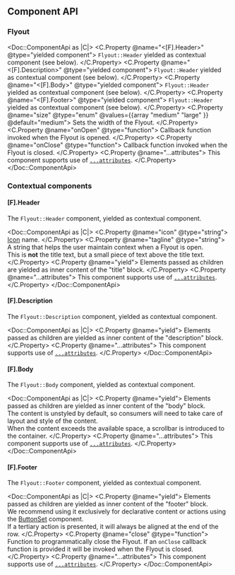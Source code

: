 ## Component API

### Flyout

<Doc::ComponentApi as |C|>
  <C.Property @name="<[F].Header>" @type="yielded component">
    `Flyout::Header` yielded as contextual component (see below).
  </C.Property>
  <C.Property @name="<[F].Description>" @type="yielded component">
    `Flyout::Header` yielded as contextual component (see below).
  </C.Property>
  <C.Property @name="<[F].Body>" @type="yielded component">
    `Flyout::Header` yielded as contextual component (see below).
  </C.Property>
  <C.Property @name="<[F].Footer>" @type="yielded component">
    `Flyout::Header` yielded as contextual component (see below).
  </C.Property>
  <C.Property @name="size" @type="enum" @values={{array "medium" "large" }} @default="medium">
    Sets the width of the Flyout.
  </C.Property>
  <C.Property @name="onOpen" @type="function">
    Callback function invoked when the Flyout is opened.
  </C.Property>
  <C.Property @name="onClose" @type="function">
    Callback function invoked when the Flyout is closed.
  </C.Property>
  <C.Property @name="...attributes">
    This component supports use of [`...attributes`](https://guides.emberjs.com/release/in-depth-topics/patterns-for-components/#toc_attribute-ordering).
  </C.Property>
</Doc::ComponentApi>

### Contextual components

#### [F].Header

The `Flyout::Header` component, yielded as contextual component.

<Doc::ComponentApi as |C|>
  <C.Property @name="icon" @type="string">
    [Icon](/icons/library) name.
  </C.Property>
  <C.Property @name="tagline" @type="string">
    A string that helps the user maintain context when a Flyout is open.
    <br/>This is **not** the title text, but a small piece of text above the title text.
  </C.Property>
  <C.Property @name="yield">
    Elements passed as children are yielded as inner content of the "title" block.
  </C.Property>
  <C.Property @name="...attributes">
    This component supports use of [`...attributes`](https://guides.emberjs.com/release/in-depth-topics/patterns-for-components/#toc_attribute-ordering).
  </C.Property>
</Doc::ComponentApi>

#### [F].Description

The `Flyout::Description` component, yielded as contextual component.

<Doc::ComponentApi as |C|>
  <C.Property @name="yield">
    Elements passed as children are yielded as inner content of the "description" block.
  </C.Property>
  <C.Property @name="...attributes">
    This component supports use of [`...attributes`](https://guides.emberjs.com/release/in-depth-topics/patterns-for-components/#toc_attribute-ordering).
  </C.Property>
</Doc::ComponentApi>

#### [F].Body

The `Flyout::Body` component, yielded as contextual component.

<Doc::ComponentApi as |C|>
  <C.Property @name="yield">
    Elements passed as children are yielded as inner content of the "body" block.
    <br/>The content is unstyled by default, so consumers will need to take care of layout and style of the content.
    <br/>When the content exceeds the available space, a scrollbar is introduced to the container.
  </C.Property>
  <C.Property @name="...attributes">
    This component supports use of [`...attributes`](https://guides.emberjs.com/release/in-depth-topics/patterns-for-components/#toc_attribute-ordering).
  </C.Property>
</Doc::ComponentApi>

#### [F].Footer

The `Flyout::Footer` component, yielded as contextual component.

<Doc::ComponentApi as |C|>
  <C.Property @name="yield">
    Elements passed as children are yielded as inner content of the "footer" block.
    <br/>We recommend using it exclusively for declarative content or actions using the [ButtonSet](/components/button-set) component.
    <br/>If a tertiary action is presented, it will always be aligned at the end of the row.
  </C.Property>
  <C.Property @name="close" @type="function">
    Function to programmatically close the Flyout. If an `onClose` callback function is provided it will be invoked when the Flyout is closed.
  </C.Property>
  <C.Property @name="...attributes">
    This component supports use of [`...attributes`](https://guides.emberjs.com/release/in-depth-topics/patterns-for-components/#toc_attribute-ordering).
  </C.Property>
</Doc::ComponentApi>